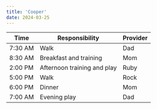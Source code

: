 ```yaml
---
title: 'Cooper'
date: 2024-03-25
---
```


| Time    | Responsibility              | Provider |
| ------- | --------------------------- | -------- |
| 7:30 AM | Walk                        | Dad      |
| 8:30 AM | Breakfast and training      | Mom      |
| 2:00 PM | Afternoon training and play | Ruby     |
| 5:00 PM | Walk                        | Rock     |
| 6:00 PM | Dinner                      | Mom      |
| 7:00 AM | Evening play                | Dad      |
